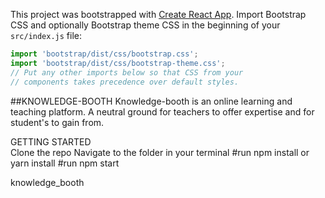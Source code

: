 This project was bootstrapped with [Create React App](https://github.com/facebookincubator/create-react-app).
Import Bootstrap CSS and optionally Bootstrap theme CSS in the beginning of your ```src/index.js``` file:

```js
import 'bootstrap/dist/css/bootstrap.css';
import 'bootstrap/dist/css/bootstrap-theme.css';
// Put any other imports below so that CSS from your
// components takes precedence over default styles.

```
##KNOWLEDGE-BOOTH
Knowledge-booth is an online learning and teaching platform. A neutral ground for teachers to offer expertise and for student's
to gain from.

GETTING STARTED  
Clone the repo
Navigate to the folder in your terminal
#run npm install or yarn install
#run npm start








 knowledge_booth
